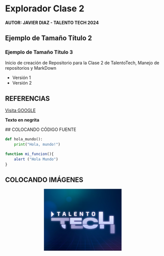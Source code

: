 # Explorador Clase 2
#### AUTOR: JAVIER DIAZ - TALENTO TECH 2024
## Ejemplo de Tamaño Título 2
### Ejemplo de Tamaño Título 3
Inicio de creación de Repositorio para la Clase 2 de TalentoTech, Manejo de repositorios y MarkDown
- Versión 1
- Versión 2

## REFERENCIAS
[Visita GOOGLE](http://www.google.com.co)

__Texto en negrita__

## COLOCANDO CÓDIGO FUENTE
```python
def hola_mundo():
    print("Hola, mundo!")
```
```javascript
function mi_funcion(){
    alert ("Hola Mundo")
}
```

## COLOCANDO IMÁGENES
<p align="center">
<img src="logos/logotalento.jpg" height="200">
</p>
